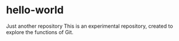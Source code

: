 # hello-world
Just another repository
This is an experimental repository, created to explore the functions of Git.
